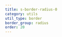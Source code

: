 ```yaml
---
title: s-border-radius-0
category: utils
util_type: border
border_group: radius
order: 20
---
```

<span class="s-border-radius-0"></span>
